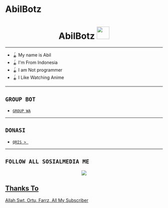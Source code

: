 # AbilBotz 

<h1 align="center">AbilBotz <img src="https://user-images.githubusercontent.com/1303154/88677602-1635ba80-d120-11ea-84d8-d263ba5fc3c0.gif" width="40px" alt=""><br></h1>

-------
</p>

<p align="center">

- 🪀 My name is Abil
- 🪀 I'm From Indonesia
- 🪀 I am Not programmer
- 🪀 I Like Watching Anime
</p>

------

## ```GROUP BOT```

- [`GROUP WA`](https://chat.whatsapp.com/CS4ESARec5o476nHesGIDt)

---------

## ```DONASI```

- [`QRIS > `](https://bit.ly/Allpay)


---------

## ```FOLLOW ALL SOSIALMEDIA ME```
<p align="center"> 
<a href="https://youtube.com/channel/UCJPqI5eVhKPXPL2V8y6pIDA"><img src="https://img.shields.io/badge/YouTube ABIL BOTZ-ff0000?style=for-the-badge&logo=youtube&logoColor=ff000000&link=https://youtube.com/channel/UCJPqI5eVhKPXPL2V8y6pIDA" /><br>
</p>


## Thanks To
Allah Swt, Ortu, Farrz, All My Subscriber

